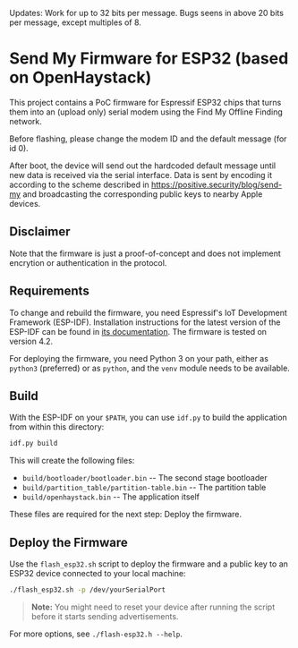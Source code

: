 Updates: Work for up to 32 bits per message. Bugs seens in above 20 bits per message, except multiples of 8.


# Send My Firmware for ESP32 (based on OpenHaystack)

This project contains a PoC firmware for Espressif ESP32 chips that turns them into an (upload only) serial modem using the Find My Offline Finding network.

Before flashing, please change the modem ID and the default message (for id 0).

After boot, the device will send out the hardcoded default message until new data is received via the serial interface.
Data is sent by encoding it according to the scheme described in https://positive.security/blog/send-my and broadcasting the corresponding public keys to nearby Apple devices.

## Disclaimer

Note that the firmware is just a proof-of-concept and does not implement encrytion or authentication in the protocol. 

## Requirements

To change and rebuild the firmware, you need Espressif's IoT Development Framework (ESP-IDF).
Installation instructions for the latest version of the ESP-IDF can be found in [its documentation](https://docs.espressif.com/projects/esp-idf/en/latest/esp32/get-started/).
The firmware is tested on version 4.2.

For deploying the firmware, you need Python 3 on your path, either as `python3` (preferred) or as `python`, and the `venv` module needs to be available.

## Build

With the ESP-IDF on your `$PATH`, you can use `idf.py` to build the application from within this directory:

```bash
idf.py build
```

This will create the following files:

- `build/bootloader/bootloader.bin` -- The second stage bootloader
- `build/partition_table/partition-table.bin` -- The partition table
- `build/openhaystack.bin` -- The application itself

These files are required for the next step: Deploy the firmware.

## Deploy the Firmware

Use the `flash_esp32.sh` script to deploy the firmware and a public key to an ESP32 device connected to your local machine:

```bash
./flash_esp32.sh -p /dev/yourSerialPort
```

> **Note:** You might need to reset your device after running the script before it starts sending advertisements.

For more options, see `./flash-esp32.h --help`.
